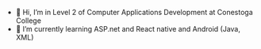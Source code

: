 - 👋 Hi, I’m in Level 2 of Computer Applications Development at Conestoga College
- 🌱 I’m currently learning ASP.net and React native and Android (Java, XML)

<!---
martamitchell/martamitchell is a ✨ special ✨ repository because its `README.md` (this file) appears on your GitHub profile.
You can click the Preview link to take a look at your changes.
--->
